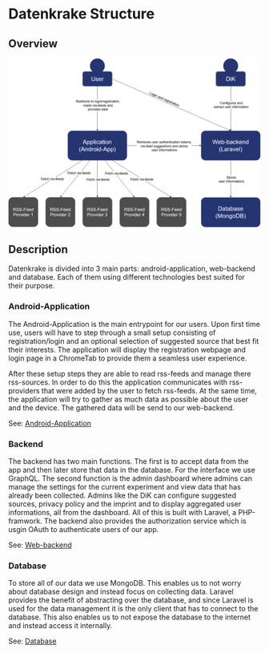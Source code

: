 # Datenkrake Structure
## Overview
<a href="../../assets/images/datenkrake_container.png">![ContainerDiagram](../assets/images/datenkrake_container.png)</a>

## Description

Datenkrake is divided into 3 main parts: android-application, web-backend and 
database. Each of them using different technologies best suited for their purpose.

### Android-Application

The Android-Application is the main entrypoint for our users. Upon first time
use, users will have to step through a small setup consisting of 
registration/login and an optional selection of suggested source that best
fit their interests. The application will display the registration webpage 
and login page in a ChromeTab to provide them a seamless user experience.

After these setup steps they are able to read rss-feeds and manage there 
rss-sources. In order to do this the application communicates with rss-providers
that were added by the user to fetch rss-feeds. At the same time, the application will
try to gather as much data as possible about the user and the device. The 
gathered data will be send to our web-backend.

See: [Android-Application](./app/)

### Backend

The backend has two main functions. The first is to accept data
from the app and then later store that data in the database. For the interface
we use GraphQL. The second function is the admin dashboard where admins 
can manage the settings for the current experiment and view data 
that has already been collected. Admins like the DiK can configure suggested
sources, privacy policy and the imprint and to display aggregated user
informations, all from the dashboard. All of this is built with Laravel,
a PHP-framwork. The backend also provides the authorization service which
is usgin OAuth to authenticate users of our app. 

See: [Web-backend](./web_backend/)

### Database
To store all of our data we use MongoDB. This enables us to not worry about database
design and instead focus on collecting data. Laravel provides the benefit of abstracting
over the database, and since Laravel is used for the data management it is the only client
that has to connect to the database. This also enables us to not expose the database to
the internet and instead access it internally.

See: [Database](./database.md)